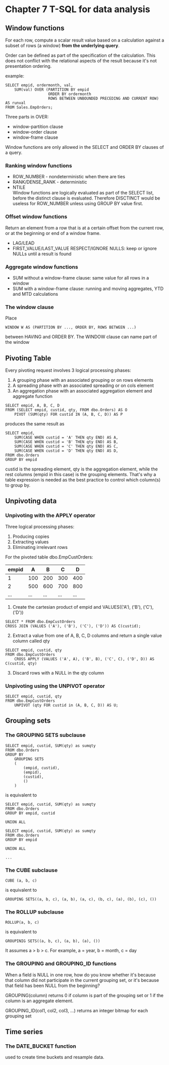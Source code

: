 # Chapter 7 T-SQL for data analysis
## Window functions
For each row, compute a scalar result value based on a calculation against a subset of rows (a window) **from the underlying query**.  
 
Order can be defined as part of the specification of the calculation. This does not conflict with the relational aspects of the result because it's not presentation ordering.

example:
```
SELECT empid, ordermonth, val, 
    SUM(val) OVER (PARTITION BY empid
                   ORDER BY ordermonth
                   ROWS BETWEEN UNBOUNDED PRECEDING AND CURRENT ROW) AS runval
FROM Sales.EmpOrders;
```
Three parts in OVER:
- window-partition clause
- window-order clause
- window-frame clause

Window functions are only allowed in the SELECT and ORDER BY clauses of a query.

### Ranking window functions
- ROW_NUMBER - nondeterministic when there are ties
- RANK/DENSE_RANK - deterministic
- NTILE  
Window functions are logically evaluated as part of the SELECT list, before the distinct clause is evaluated. Therefore DISCTINCT would be useless for ROW_NUMBER unless using GROUP BY value first.

### Offset window functions
Return an element from a row that is at a certain offset from the current row, or at the beginning or end of a window frame.
- LAG/LEAD
- FIRST_VALUE/LAST_VALUE
RESPECT/IGNORE NULLS: keep or ignore NULLs until a result is found

### Aggregate window functions
- SUM without a window-frame clause: same value for all rows in a window
- SUM with a window-frame clause: running and moving aggregates, YTD and MTD calculations

### The window clause
Place
```
WINDOW W AS (PARTITION BY ..., ORDER BY, ROWS BETWEEN ...)
```
between HAVING and ORDER BY.
The WINDOW clause can name part of the window 

## Pivoting Table
Every pivoting request involves 3 logical processing phases:  
1. A grouping phase with an associated grouping or on rows elements
2. A spreading phase with an associated spreading or on cols element
3. An aggregation phase with an associated aggregation element and aggregate function

```
SELECT empid, A, B, C, D
FROM (SELECT empid, custid, qty, FROM dbo.Orders) AS O
    PIVOT (SUM(qty) FOR custid IN (A, B, C, D)) AS P
```
produces the same result as
```
SELECT empid,
    SUM(CASE WHEN custid = 'A' THEN qty END) AS A,
    SUM(CASE WHEN custid = 'B' THEN qty END) AS B,
    SUM(CASE WHEN custid = 'C' THEN qty END) AS C,
    SUM(CASE WHEN custid = 'D' THEN qty END) AS D,
FROM dbo.Orders
GROUP BY empid
```

custid is the spreading element, qty is the aggregation element, while the rest columns (empid in this case) is the grouping elements. That's why a table expression is needed as the best practice to control which column(s) to group by. 

## Unpivoting data
### Unpivoting with the APPLY operator
Three logical processing phases:
1. Producing copies
2. Extracting values
3. Eliminating irrelevant rows 

For the pivoted table dbo.EmpCustOrders: 

| empid | A | B | C | D |    
|-------|---|---|---|---|    
|1      |100|200|300|400|  
|2      |500|600|700|800|
|...    |...|...|...|...|

1. Create the cartesian product of empid and VALUES(('A'), ('B'), ('C'), ('D'))
```
SELECT * FROM dbo.EmpCustOrders
CROSS JOIN (VALUES ('A'), ('B'), ('C'), ('D')) AS C(custid);
```
2. Extract a value from one of A, B, C, D columns and return a single value column called qty
```
SELECT empid, custid, qty
FROM dbo.EmpCustOrders
    CROSS APPLY (VALUES ('A', A), ('B', B), ('C', C), ('D', D)) AS C(custid, qty)
```
3. Discard rows with a NULL in the qty column

### Unpivoting using the UNPIVOT operator
```
SELECT empid, custid, qty
FROM dbo.EmpCustOrders
    UNPIVOT (qty FOR custid in (A, B, C, D)) AS U;
```

## Grouping sets
### The GROUPING SETS subclause
```
SELECT empid, custid, SUM(qty) as sumqty
FROM dbo.Orders
GROUP BY
    GROUPING SETS
    (
        (empid, custid),
        (empid),
        (custid),
        ()
    )
```
is equivalent to
```
SELECT empid, custid, SUM(qty) as sumqty
FROM dbo.Orders
GROUP BY empid, custid

UNION ALL

SELECT empid, custid, SUM(qty) as sumqty
FROM dbo.Orders
GROUP BY empid

UNION ALL

...
```

### The CUBE subclause
```
CUBE (a, b, c)
```
is equivalent to 
```
GROUPING SETS((a, b, c), (a, b), (a, c), (b, c), (a), (b), (c), ())
```

### The ROLLUP subclause
```
ROLLUP(a, b, c)
```
is equivalent to 
```
GROUPINIG SETS((a, b, c), (a, b), (a), ())
```
It assumes a > b > c. For example, a = year, b = month, c = day

### The GROUPING and GROUPING_ID functions
When a field is NULL in one row, how do you know whether it's because that column did not participate in the current grouping set, or it's because that field has been NULL from the beginning?

GROUPING(column) returns 0 if column is part of the grouping set or 1 if the column is an aggregate element.

GROUPING_ID(col1, col2, col3, ...) returns an integer bitmap for each grouping set

## Time series

### The DATE_BUCKET function
used to create time buckets and resample data.